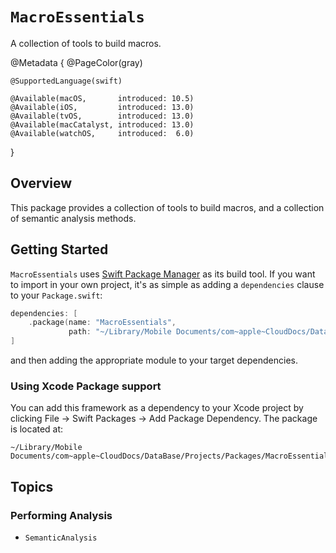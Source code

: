 # ``MacroEssentials``

A collection of tools to build macros.

@Metadata {
    @PageColor(gray)
    
    @SupportedLanguage(swift)
    
    @Available(macOS,       introduced: 10.5)
    @Available(iOS,         introduced: 13.0)
    @Available(tvOS,        introduced: 13.0)
    @Available(macCatalyst, introduced: 13.0)
    @Available(watchOS,     introduced:  6.0)
}


## Overview

This package provides a collection of tools to build macros, and a collection of semantic analysis methods.


## Getting Started

`MacroEssentials` uses [Swift Package Manager](https://www.swift.org/documentation/package-manager/) as its build tool. If you want to import in your own project, it's as simple as adding a `dependencies` clause to your `Package.swift`:
```swift
dependencies: [
    .package(name: "MacroEssentials", 
             path: "~/Library/Mobile Documents/com~apple~CloudDocs/DataBase/Projects/Packages/MacroEssentials")
]
```
and then adding the appropriate module to your target dependencies.

### Using Xcode Package support

You can add this framework as a dependency to your Xcode project by clicking File -> Swift Packages -> Add Package Dependency. The package is located at:
```
~/Library/Mobile Documents/com~apple~CloudDocs/DataBase/Projects/Packages/MacroEssentials
```

## Topics

### Performing Analysis

- ``SemanticAnalysis``
